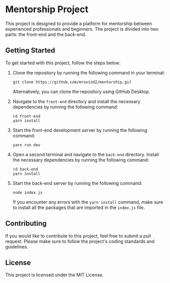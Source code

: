 # Mentorship Project

This project is designed to provide a platform for mentorship between experienced professionals and beginners. The project is divided into two parts: the front-end and the back-end.

## Getting Started

To get started with this project, follow the steps below:

1. Clone the repository by running the following command in your terminal:

   ``` git clone https://github.com/mravind2/mentorship.git ```

    Alternatively, you can clone the repository using GitHub Desktop.

2. Navigate to the `front-end` directory and install the necessary dependencies by running the following command:

   
    ```
    cd front-end 
    yarn install 
    ````


3. Start the front-end development server by running the following command:

   

    ```yarn run dev```

4. Open a second terminal and navigate to the `back-end` directory. Install the necessary dependencies by running the following command:

   

    ```
    cd back-end
    yarn install
    ```


5. Start the back-end server by running the following command:

   

    ```node index.js```

    If you encounter any errors with the `yarn install` command, make sure to install all the packages that are imported in the `index.js` file.

## Contributing

If you would like to contribute to this project, feel free to submit a pull request. Please make sure to follow the project's coding standards and guidelines.

## License

This project is licensed under the MIT License. 